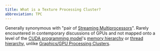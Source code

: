```yaml
---
title: What is a Texture Processing Cluster?
abbreviation: TPC
---
```


Generally synonymous with "pair of
[Streaming Multiprocessors](/device-hardware/streaming-multiprocessor)".
Rarely encountered in contemporary discussions of GPUs and not mapped onto a
level of the
[CUDA programming model](/device-software/cuda-programming-model)'s
[memory hierarchy](/device-software/memory-hierarchy) or
[thread hierarchy](/device-software/thread-block), unlike
[Graphics/GPU Processing Clusters](/device-hardware/graphics-processing-cluster).
